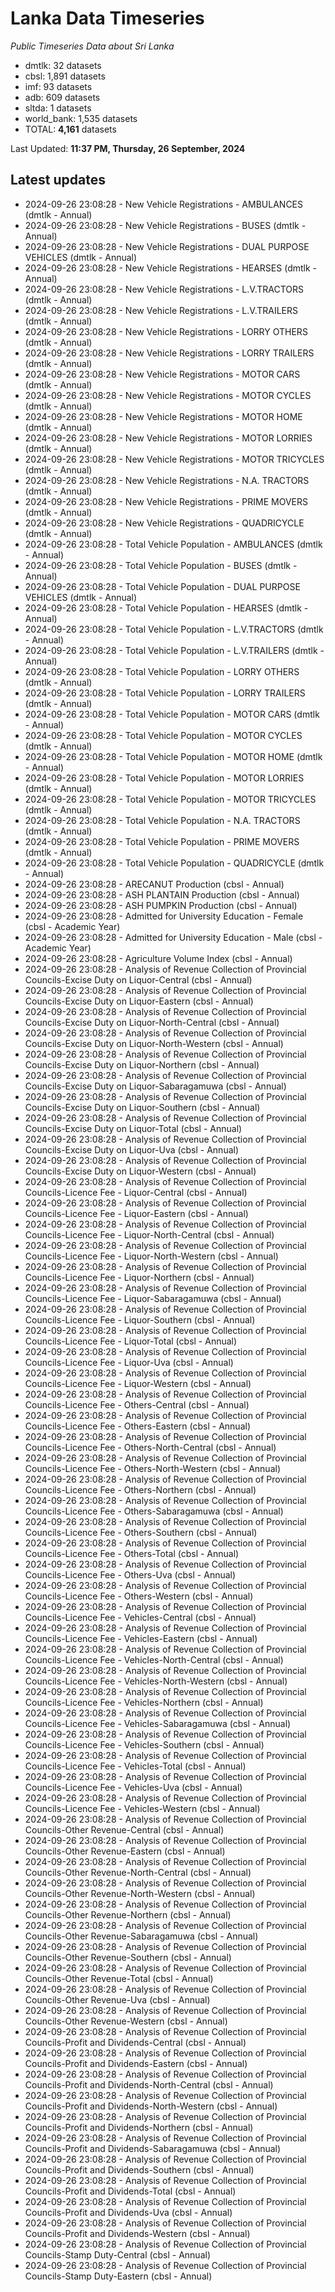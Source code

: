 # Lanka Data Timeseries
*Public Timeseries Data about Sri Lanka*

* dmtlk: 32 datasets
* cbsl: 1,891 datasets
* imf: 93 datasets
* adb: 609 datasets
* sltda: 1 datasets
* world_bank: 1,535 datasets
* TOTAL: **4,161** datasets

Last Updated: **11:37 PM, Thursday, 26 September, 2024**

## Latest updates

* 2024-09-26 23:08:28 - New Vehicle Registrations - AMBULANCES (dmtlk - Annual)
* 2024-09-26 23:08:28 - New Vehicle Registrations - BUSES (dmtlk - Annual)
* 2024-09-26 23:08:28 - New Vehicle Registrations - DUAL PURPOSE VEHICLES (dmtlk - Annual)
* 2024-09-26 23:08:28 - New Vehicle Registrations - HEARSES (dmtlk - Annual)
* 2024-09-26 23:08:28 - New Vehicle Registrations - L.V.TRACTORS (dmtlk - Annual)
* 2024-09-26 23:08:28 - New Vehicle Registrations - L.V.TRAILERS (dmtlk - Annual)
* 2024-09-26 23:08:28 - New Vehicle Registrations - LORRY OTHERS (dmtlk - Annual)
* 2024-09-26 23:08:28 - New Vehicle Registrations - LORRY TRAILERS (dmtlk - Annual)
* 2024-09-26 23:08:28 - New Vehicle Registrations - MOTOR CARS (dmtlk - Annual)
* 2024-09-26 23:08:28 - New Vehicle Registrations - MOTOR CYCLES (dmtlk - Annual)
* 2024-09-26 23:08:28 - New Vehicle Registrations - MOTOR HOME (dmtlk - Annual)
* 2024-09-26 23:08:28 - New Vehicle Registrations - MOTOR LORRIES (dmtlk - Annual)
* 2024-09-26 23:08:28 - New Vehicle Registrations - MOTOR TRICYCLES (dmtlk - Annual)
* 2024-09-26 23:08:28 - New Vehicle Registrations - N.A. TRACTORS (dmtlk - Annual)
* 2024-09-26 23:08:28 - New Vehicle Registrations - PRIME MOVERS (dmtlk - Annual)
* 2024-09-26 23:08:28 - New Vehicle Registrations - QUADRICYCLE (dmtlk - Annual)
* 2024-09-26 23:08:28 - Total Vehicle Population - AMBULANCES (dmtlk - Annual)
* 2024-09-26 23:08:28 - Total Vehicle Population - BUSES (dmtlk - Annual)
* 2024-09-26 23:08:28 - Total Vehicle Population - DUAL PURPOSE VEHICLES (dmtlk - Annual)
* 2024-09-26 23:08:28 - Total Vehicle Population - HEARSES (dmtlk - Annual)
* 2024-09-26 23:08:28 - Total Vehicle Population - L.V.TRACTORS (dmtlk - Annual)
* 2024-09-26 23:08:28 - Total Vehicle Population - L.V.TRAILERS (dmtlk - Annual)
* 2024-09-26 23:08:28 - Total Vehicle Population - LORRY OTHERS (dmtlk - Annual)
* 2024-09-26 23:08:28 - Total Vehicle Population - LORRY TRAILERS (dmtlk - Annual)
* 2024-09-26 23:08:28 - Total Vehicle Population - MOTOR CARS (dmtlk - Annual)
* 2024-09-26 23:08:28 - Total Vehicle Population - MOTOR CYCLES (dmtlk - Annual)
* 2024-09-26 23:08:28 - Total Vehicle Population - MOTOR HOME (dmtlk - Annual)
* 2024-09-26 23:08:28 - Total Vehicle Population - MOTOR LORRIES (dmtlk - Annual)
* 2024-09-26 23:08:28 - Total Vehicle Population - MOTOR TRICYCLES (dmtlk - Annual)
* 2024-09-26 23:08:28 - Total Vehicle Population - N.A. TRACTORS (dmtlk - Annual)
* 2024-09-26 23:08:28 - Total Vehicle Population - PRIME MOVERS (dmtlk - Annual)
* 2024-09-26 23:08:28 - Total Vehicle Population - QUADRICYCLE (dmtlk - Annual)
* 2024-09-26 23:08:28 - ARECANUT Production (cbsl - Annual)
* 2024-09-26 23:08:28 - ASH PLANTAIN Production (cbsl - Annual)
* 2024-09-26 23:08:28 - ASH PUMPKIN Production (cbsl - Annual)
* 2024-09-26 23:08:28 - Admitted for University Education - Female (cbsl - Academic Year)
* 2024-09-26 23:08:28 - Admitted for University Education - Male (cbsl - Academic Year)
* 2024-09-26 23:08:28 - Agriculture Volume Index (cbsl - Annual)
* 2024-09-26 23:08:28 - Analysis of Revenue Collection of Provincial Councils-Excise Duty on Liquor-Central (cbsl - Annual)
* 2024-09-26 23:08:28 - Analysis of Revenue Collection of Provincial Councils-Excise Duty on Liquor-Eastern (cbsl - Annual)
* 2024-09-26 23:08:28 - Analysis of Revenue Collection of Provincial Councils-Excise Duty on Liquor-North-Central (cbsl - Annual)
* 2024-09-26 23:08:28 - Analysis of Revenue Collection of Provincial Councils-Excise Duty on Liquor-North-Western (cbsl - Annual)
* 2024-09-26 23:08:28 - Analysis of Revenue Collection of Provincial Councils-Excise Duty on Liquor-Northern (cbsl - Annual)
* 2024-09-26 23:08:28 - Analysis of Revenue Collection of Provincial Councils-Excise Duty on Liquor-Sabaragamuwa (cbsl - Annual)
* 2024-09-26 23:08:28 - Analysis of Revenue Collection of Provincial Councils-Excise Duty on Liquor-Southern (cbsl - Annual)
* 2024-09-26 23:08:28 - Analysis of Revenue Collection of Provincial Councils-Excise Duty on Liquor-Total (cbsl - Annual)
* 2024-09-26 23:08:28 - Analysis of Revenue Collection of Provincial Councils-Excise Duty on Liquor-Uva (cbsl - Annual)
* 2024-09-26 23:08:28 - Analysis of Revenue Collection of Provincial Councils-Excise Duty on Liquor-Western (cbsl - Annual)
* 2024-09-26 23:08:28 - Analysis of Revenue Collection of Provincial Councils-Licence Fee - Liquor-Central (cbsl - Annual)
* 2024-09-26 23:08:28 - Analysis of Revenue Collection of Provincial Councils-Licence Fee - Liquor-Eastern (cbsl - Annual)
* 2024-09-26 23:08:28 - Analysis of Revenue Collection of Provincial Councils-Licence Fee - Liquor-North-Central (cbsl - Annual)
* 2024-09-26 23:08:28 - Analysis of Revenue Collection of Provincial Councils-Licence Fee - Liquor-North-Western (cbsl - Annual)
* 2024-09-26 23:08:28 - Analysis of Revenue Collection of Provincial Councils-Licence Fee - Liquor-Northern (cbsl - Annual)
* 2024-09-26 23:08:28 - Analysis of Revenue Collection of Provincial Councils-Licence Fee - Liquor-Sabaragamuwa (cbsl - Annual)
* 2024-09-26 23:08:28 - Analysis of Revenue Collection of Provincial Councils-Licence Fee - Liquor-Southern (cbsl - Annual)
* 2024-09-26 23:08:28 - Analysis of Revenue Collection of Provincial Councils-Licence Fee - Liquor-Total (cbsl - Annual)
* 2024-09-26 23:08:28 - Analysis of Revenue Collection of Provincial Councils-Licence Fee - Liquor-Uva (cbsl - Annual)
* 2024-09-26 23:08:28 - Analysis of Revenue Collection of Provincial Councils-Licence Fee - Liquor-Western (cbsl - Annual)
* 2024-09-26 23:08:28 - Analysis of Revenue Collection of Provincial Councils-Licence Fee - Others-Central (cbsl - Annual)
* 2024-09-26 23:08:28 - Analysis of Revenue Collection of Provincial Councils-Licence Fee - Others-Eastern (cbsl - Annual)
* 2024-09-26 23:08:28 - Analysis of Revenue Collection of Provincial Councils-Licence Fee - Others-North-Central (cbsl - Annual)
* 2024-09-26 23:08:28 - Analysis of Revenue Collection of Provincial Councils-Licence Fee - Others-North-Western (cbsl - Annual)
* 2024-09-26 23:08:28 - Analysis of Revenue Collection of Provincial Councils-Licence Fee - Others-Northern (cbsl - Annual)
* 2024-09-26 23:08:28 - Analysis of Revenue Collection of Provincial Councils-Licence Fee - Others-Sabaragamuwa (cbsl - Annual)
* 2024-09-26 23:08:28 - Analysis of Revenue Collection of Provincial Councils-Licence Fee - Others-Southern (cbsl - Annual)
* 2024-09-26 23:08:28 - Analysis of Revenue Collection of Provincial Councils-Licence Fee - Others-Total (cbsl - Annual)
* 2024-09-26 23:08:28 - Analysis of Revenue Collection of Provincial Councils-Licence Fee - Others-Uva (cbsl - Annual)
* 2024-09-26 23:08:28 - Analysis of Revenue Collection of Provincial Councils-Licence Fee - Others-Western (cbsl - Annual)
* 2024-09-26 23:08:28 - Analysis of Revenue Collection of Provincial Councils-Licence Fee - Vehicles-Central (cbsl - Annual)
* 2024-09-26 23:08:28 - Analysis of Revenue Collection of Provincial Councils-Licence Fee - Vehicles-Eastern (cbsl - Annual)
* 2024-09-26 23:08:28 - Analysis of Revenue Collection of Provincial Councils-Licence Fee - Vehicles-North-Central (cbsl - Annual)
* 2024-09-26 23:08:28 - Analysis of Revenue Collection of Provincial Councils-Licence Fee - Vehicles-North-Western (cbsl - Annual)
* 2024-09-26 23:08:28 - Analysis of Revenue Collection of Provincial Councils-Licence Fee - Vehicles-Northern (cbsl - Annual)
* 2024-09-26 23:08:28 - Analysis of Revenue Collection of Provincial Councils-Licence Fee - Vehicles-Sabaragamuwa (cbsl - Annual)
* 2024-09-26 23:08:28 - Analysis of Revenue Collection of Provincial Councils-Licence Fee - Vehicles-Southern (cbsl - Annual)
* 2024-09-26 23:08:28 - Analysis of Revenue Collection of Provincial Councils-Licence Fee - Vehicles-Total (cbsl - Annual)
* 2024-09-26 23:08:28 - Analysis of Revenue Collection of Provincial Councils-Licence Fee - Vehicles-Uva (cbsl - Annual)
* 2024-09-26 23:08:28 - Analysis of Revenue Collection of Provincial Councils-Licence Fee - Vehicles-Western (cbsl - Annual)
* 2024-09-26 23:08:28 - Analysis of Revenue Collection of Provincial Councils-Other Revenue-Central (cbsl - Annual)
* 2024-09-26 23:08:28 - Analysis of Revenue Collection of Provincial Councils-Other Revenue-Eastern (cbsl - Annual)
* 2024-09-26 23:08:28 - Analysis of Revenue Collection of Provincial Councils-Other Revenue-North-Central (cbsl - Annual)
* 2024-09-26 23:08:28 - Analysis of Revenue Collection of Provincial Councils-Other Revenue-North-Western (cbsl - Annual)
* 2024-09-26 23:08:28 - Analysis of Revenue Collection of Provincial Councils-Other Revenue-Northern (cbsl - Annual)
* 2024-09-26 23:08:28 - Analysis of Revenue Collection of Provincial Councils-Other Revenue-Sabaragamuwa (cbsl - Annual)
* 2024-09-26 23:08:28 - Analysis of Revenue Collection of Provincial Councils-Other Revenue-Southern (cbsl - Annual)
* 2024-09-26 23:08:28 - Analysis of Revenue Collection of Provincial Councils-Other Revenue-Total (cbsl - Annual)
* 2024-09-26 23:08:28 - Analysis of Revenue Collection of Provincial Councils-Other Revenue-Uva (cbsl - Annual)
* 2024-09-26 23:08:28 - Analysis of Revenue Collection of Provincial Councils-Other Revenue-Western (cbsl - Annual)
* 2024-09-26 23:08:28 - Analysis of Revenue Collection of Provincial Councils-Profit and Dividends-Central (cbsl - Annual)
* 2024-09-26 23:08:28 - Analysis of Revenue Collection of Provincial Councils-Profit and Dividends-Eastern (cbsl - Annual)
* 2024-09-26 23:08:28 - Analysis of Revenue Collection of Provincial Councils-Profit and Dividends-North-Central (cbsl - Annual)
* 2024-09-26 23:08:28 - Analysis of Revenue Collection of Provincial Councils-Profit and Dividends-North-Western (cbsl - Annual)
* 2024-09-26 23:08:28 - Analysis of Revenue Collection of Provincial Councils-Profit and Dividends-Northern (cbsl - Annual)
* 2024-09-26 23:08:28 - Analysis of Revenue Collection of Provincial Councils-Profit and Dividends-Sabaragamuwa (cbsl - Annual)
* 2024-09-26 23:08:28 - Analysis of Revenue Collection of Provincial Councils-Profit and Dividends-Southern (cbsl - Annual)
* 2024-09-26 23:08:28 - Analysis of Revenue Collection of Provincial Councils-Profit and Dividends-Total (cbsl - Annual)
* 2024-09-26 23:08:28 - Analysis of Revenue Collection of Provincial Councils-Profit and Dividends-Uva (cbsl - Annual)
* 2024-09-26 23:08:28 - Analysis of Revenue Collection of Provincial Councils-Profit and Dividends-Western (cbsl - Annual)
* 2024-09-26 23:08:28 - Analysis of Revenue Collection of Provincial Councils-Stamp Duty-Central (cbsl - Annual)
* 2024-09-26 23:08:28 - Analysis of Revenue Collection of Provincial Councils-Stamp Duty-Eastern (cbsl - Annual)